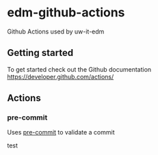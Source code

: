 # edm-github-actions

Github Actions used by uw-it-edm

## Getting started

To get started check out the Github documentation https://developer.github.com/actions/

## Actions

### pre-commit 
Uses [pre-commit](https://pre-commit.com) to validate a commit

test
